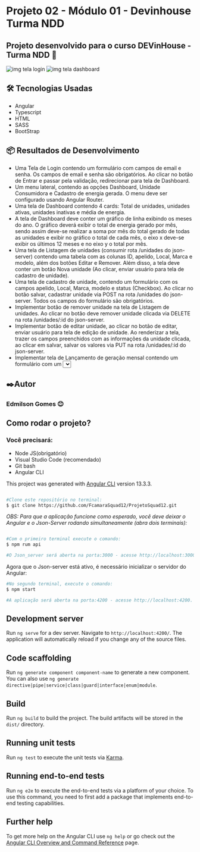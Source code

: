 # Projeto 02 - Módulo 01 - Devinhouse Turma NDD

## Projeto desenvolvido para o curso DEVinHouse - Turma NDD 🚀

<img class="logo-nav" src="./assets/imagens/tela_login.jpg" alt="img tela login">
<img class="logo-nav" src="./assets/imagens/tela_dashboard.jpg" alt="img tela dashboard">

<h2>🛠️ Tecnologias Usadas</h2>  
<ul>
    <li>Angular</li>
    <li>Typescript</li>
    <li>HTML</li>
    <li>SASS</li>
    <li>BootStrap</li>
</ul>

<h2>📦 Resultados de Desenvolvimento</h2>  
<ul>
    <li>Uma Tela de Login contendo um formulário com campos de email e senha. Os campos de email e senha são obrigatórios. Ao clicar no botão de Entrar e passar pela validação, redirecionar para tela de Dashboard.</li>
    <li>Um menu lateral, contendo as opções Dashboard, Unidade Consumidora e Cadastro de energia gerada. O menu deve ser configurado usando Angular Router. </li>
    <li>Uma tela de Dashboard contendo 4 cards: Total de unidades, unidades ativas, unidades inativas e média de energia.</li>
    <li>A tela  de Dashboard deve conter um gráfico de linha exibindo os meses do ano. O gráfico deverá exibir o total de energia gerado por mês, sendo assim deve-se realizar a soma por mês do total gerado de todas as unidades e exibir no gráfico o total de cada mês, o eixo x deve-se exibir os últimos 12 meses e no eixo y o total por mês.</li>
    <li>Uma tela de Listagem de unidades (consumir rota /unidades do json-server) contendo uma tabela com as colunas ID, apelido, Local, Marca e modelo, além dos botões Editar e Remover. Além disso, a tela deve conter um botão Nova unidade (Ao clicar, enviar usuário para tela de cadastro de unidade).</li>
    <li>Uma tela de cadastro de unidade, contendo um formulário com os campos apelido, Local, Marca, modelo e status (Checkbox). Ao clicar no botão salvar, cadastrar unidade via POST na rota /unidades do json-server. Todos os campos do formulário são obrigatórios.</li>
    <li>Implementar botão de remover unidade na tela de Listagem de unidades. Ao clicar no botão deve remover unidade clicada via DELETE na rota /unidades/:id do json-server.</li>
    <li>Implementar botão de editar unidade, ao clicar no botão de editar, enviar usuário para tela de edição de unidade. Ao renderizar a tela, trazer os campos preenchidos com as informações da unidade clicada, ao clicar em salvar, salvar os valores via PUT na rota /unidades/:id do json-server.</li>
    <li>Implementar tela de Lançamento de geração mensal contendo um formulário com um <Select/> (listando como opção as unidades já cadastradas e ativas, consumindo do json-serve), um campo de data e um campo de total kw gerado (aceita somente números). Ao clicar em salvar, cadastre valores via POST na rota /gerações do json-server.</li>
</ul>

<h2>✒️Autor</h2>
<h3>Edmilson Gomes 😊</h3>

## Como rodar o projeto?
### Você precisará:
<ul>
    <li>Node JS(obrigatório)</li>
    <li>Visual Studio Code (recomendado)</li>
    <li>Git bash </li>
    <li>Angular CLI</li>
</ul>

This project was generated with [Angular CLI](https://github.com/angular/angular-cli) version 13.3.3.

``` bash

#Clone este repositório no terminal:
$ git clone https://github.com/FcamaraSquad12/ProjetoSquad12.git

```

*OBS: Para que a aplicação funcione como esperado, você deve deixar o Angular e o Json-Server rodando simultaneamente (abra dois terminais):*

``` bash

#Com o primeiro terminal execute o comando:
$ npm rum api

#O Json_server será aberta na porta:3000 - acesse http://localhost:3000. 
```
Agora que o Json-server está ativo, é necessário inicializar o servidor do Angular: 

```bash
#No segundo terminal, execute o comando:
$ npm start

#A aplicação será aberta na porta:4200 - acesse http://localhost:4200. 
```

## Development server

Run `ng serve` for a dev server. Navigate to `http://localhost:4200/`. The application will automatically reload if you change any of the source files.

## Code scaffolding

Run `ng generate component component-name` to generate a new component. You can also use `ng generate directive|pipe|service|class|guard|interface|enum|module`.

## Build

Run `ng build` to build the project. The build artifacts will be stored in the `dist/` directory.

## Running unit tests

Run `ng test` to execute the unit tests via [Karma](https://karma-runner.github.io).

## Running end-to-end tests

Run `ng e2e` to execute the end-to-end tests via a platform of your choice. To use this command, you need to first add a package that implements end-to-end testing capabilities.

## Further help

To get more help on the Angular CLI use `ng help` or go check out the [Angular CLI Overview and Command Reference](https://angular.io/cli) page.
